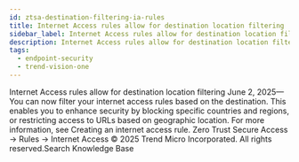 ```yaml
---
id: ztsa-destination-filtering-ia-rules
title: Internet Access rules allow for destination location filtering
sidebar_label: Internet Access rules allow for destination location filtering
description: Internet Access rules allow for destination location filtering
tags:
  - endpoint-security
  - trend-vision-one
---
```


 Internet Access rules allow for destination location filtering June 2, 2025—You can now filter your internet access rules based on the destination. This enables you to enhance security by blocking specific countries and regions, or restricting access to URLs based on geographic location. For more information, see Creating an internet access rule. Zero Trust Secure Access → Rules → Internet Access © 2025 Trend Micro Incorporated. All rights reserved.Search Knowledge Base